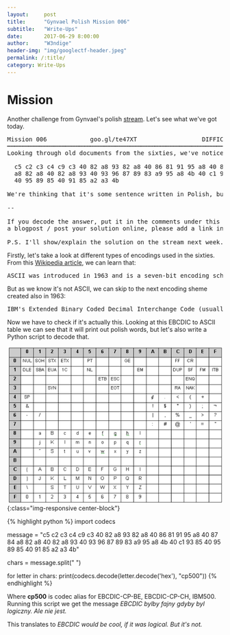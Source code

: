 ```yaml
---
layout:     post
title:      "Gynvael Polish Mission 006"
subtitle:   "Write-Ups"
date:       2017-06-29 8:00:00
author:     "W3ndige"
header-img: "img/googlectf-header.jpeg"
permalink: /:title/
category: Write-Ups
---
```


<h1>Mission</h1>

<p>Another challenge from Gynvael's polish <a href="https://www.youtube.com/watch?v=w-7vLvTKJbI">stream</a>. Let's see what we've got today.</p>

<pre>
Mission 006            goo.gl/te47XT                  DIFFICULTY: ███░░░░░░░ [3/10]
┅┅┅┅┅┅┅┅┅┅┅┅┅┅┅┅┅┅┅┅┅┅┅┅┅┅┅┅┅┅┅┅┅┅┅┅┅┅┅┅┅┅┅┅┅┅┅┅┅┅┅┅┅┅┅┅┅┅┅┅┅┅┅┅┅┅┅┅┅┅┅┅┅┅┅┅┅┅┅┅┅
Looking through old documents from the sixties, we've noticed this note:

  c5 c2 c3 c4 c9 c3 40 82 a8 93 82 a8 40 86 81 91 95 a8 40 87 84
  a8 82 a8 40 82 a8 93 40 93 96 87 89 83 a9 95 a8 4b 40 c1 93 85
  40 95 89 85 40 91 85 a2 a3 4b

We're thinking that it's some sentence written in Polish, but we couldn't decode it. Now it's jour job to do it. Good luck!

--

If you decode the answer, put it in the comments under this video! If you write
a blogpost / post your solution online, please add a link in the comments too!

P.S. I'll show/explain the solution on the stream next week.
</pre>

<p>Firstly, let's take a look at different types of encodings used in the sixties. From this <a href="https://en.wikipedia.org/wiki/Character_encoding#History">Wikipedia article</a>, we can learn that: </p>

<pre>
ASCII was introduced in 1963 and is a seven-bit encoding scheme used to encode letters, numerals, symbols, and device control codes as fixed-length codes using integers.
</pre>

<p>But as we know it's not ASCII, we can skip to the next encoding sheme created also in 1963: </p>

<pre>
IBM's Extended Binary Coded Decimal Interchange Code (usually abbreviated as EBCDIC) is an eight-bit encoding scheme developed in 1963.
</pre>

<p>Now we have to check if it's actually this. Looking at this EBCDIC to ASCII table we can see that it will print out polish words, but let's also write a Python script to decode that. </p>

![EBCDIC Table](/img/gynvael-missions/ebcdic-to-ascii.png){:class="img-responsive center-block"}

{% highlight python %}
import codecs

message =  "c5 c2 c3 c4 c9 c3 40 82 a8 93 82 a8 40 86 81 91 95 a8 40 87 84 a8 82 a8 40 82 a8 93 40 93 96 87 89 83 a9 95 a8 4b 40 c1 93 85 40 95 89 85 40 91 85 a2 a3 4b"

chars = message.split(" ")

for letter in chars:
    print(codecs.decode(letter.decode('hex'), "cp500"))
{% endhighlight %}

<p>Where <b>cp500</b> is codec alias for EBCDIC-CP-BE, EBCDIC-CP-CH, IBM500. Running this script we get the message <i>EBCDIC bylby fajny gdyby byl logiczny. Ale nie jest.</i></p>
<p>This translates to <i>EBCDIC would be cool, if it was logical. But it's not.</i></p>

